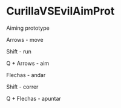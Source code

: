 # CurillaVSEvilAimProt
Aiming prototype

Arrows - move

Shift - run

Q + Arrows - aim


Flechas - andar

Shift - correr

Q + Flechas - apuntar
